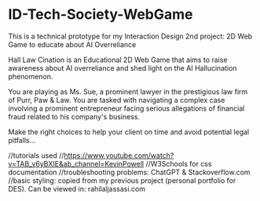 # ID-Tech-Society-WebGame
This is a technical prototype for my Interaction Design 2nd project: 2D Web Game to educate about AI Overreliance

Hall Law Cination is an Educational 2D Web Game that aims to raise awareness about AI overreliance and shed light on the AI Hallucination phenomenon.

You are playing as Ms. Sue, a prominent lawyer in the prestigious law firm of Purr, Paw & Law. You are tasked with navigating a complex case involving a prominent entrepreneur facing serious allegations of financial fraud related to his company's business.

Make the right choices to help your client on time and avoid potential legal pitfalls...


//tutorials used
//https://www.youtube.com/watch?v=TAB_v6yBXIE&ab_channel=KevinPowell
//W3Schools for css documentation
//troubleshooting problems: ChatGPT & Stackoverflow.com 
//basic styling: copied from my previous project (personal portfolio for DES). Can be viewed in: rahilaljassasi.com
                    

